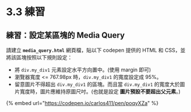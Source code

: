 # 3.3 練習

## 練習：設定某區塊的 Media Query

請建立 **`media_query.html`** 網頁檔，貼以下 codepen 提供的 HTML 和 CSS，並將該區塊按照以下規則設定：

* 將 `div.my_div1` 元素設定水平方向置中。(使用 margin 即可)
* 瀏覽器寬度 <= 767.98px 時，`div.my_div1` 的寬度設定成 95%。
* 留意圖片不得超出 `div.my_div1` 的區塊。而且當 `div.my_div1` 的寬度大於圖片寬度時，圖片應維持原圖尺吋。(也就是設定 **圖片預設不要超出父元素**。)



{% embed url="https://codepen.io/carlos411/pen/poqyXZa" %}



